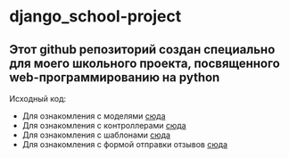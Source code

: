 # django_school-project
## Этот github репозиторий создан специально для моего школьного проекта, посвященного web-программированию на python 

Исходный код:
* Для ознакомления с моделями [сюда](https://github.com/bbdk612/django_school-project/blob/main/kinoshka/movies/models.py)
* Для ознакомления с контроллерами [сюда](https://github.com/bbdk612/django_school-project/blob/main/kinoshka/movies/views.py)
* Для ознакомления с шаблонами [сюда](https://github.com/bbdk612/django_school-project/tree/main/kinoshka/movies/templates)
* Для ознакомления с формой отправки отзывов [сюда](https://github.com/bbdk612/django_school-project/tree/main/kinoshka/movies/forms.py)
